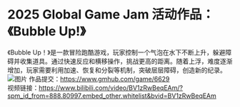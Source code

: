 # 2025 Global Game Jam 活动作品：《Bubble Up!》
  《Bubble Up！》是一款冒险跑酷游戏，玩家控制一个气泡在水下不断上升，躲避障碍并收集道具。通过快速反应和横移操作，挑战更高的距离。随着上浮，难度逐渐增加，玩家需要利用加速、恢复和分裂等机制，突破层层障碍，创造新的纪录。
![图片](https://github.com/user-attachments/assets/95c9cad5-1dea-4d34-b2ad-685e40f2d58f)
作品提交：https://www.gmhub.com/game/6629  
视频链接：https://www.bilibili.com/video/BV1zRwBeqEAm/?spm_id_from=888.80997.embed_other.whitelist&bvid=BV1zRwBeqEAm
